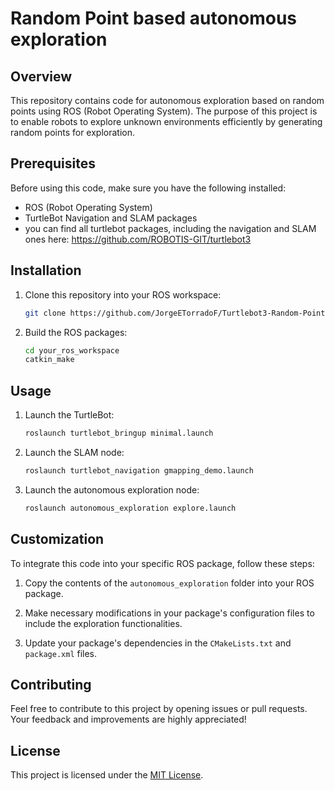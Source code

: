 # Random Point based autonomous exploration

## Overview

This repository contains code for autonomous exploration based on random points using ROS (Robot Operating System). The purpose of this project is to enable robots to explore unknown environments efficiently by generating random points for exploration.

## Prerequisites

Before using this code, make sure you have the following installed:

- ROS (Robot Operating System)
- TurtleBot Navigation and SLAM packages
- you can find all turtlebot packages, including the navigation and SLAM ones here: https://github.com/ROBOTIS-GIT/turtlebot3

## Installation

1. Clone this repository into your ROS workspace:

    ```bash
    git clone https://github.com/JorgeETorradoF/Turtlebot3-Random-Point-Based-Autonomous-Exploration.git
    ```

2. Build the ROS packages:

    ```bash
    cd your_ros_workspace
    catkin_make
    ```

## Usage

1. Launch the TurtleBot:

    ```bash
    roslaunch turtlebot_bringup minimal.launch
    ```

2. Launch the SLAM node:

    ```bash
    roslaunch turtlebot_navigation gmapping_demo.launch
    ```

3. Launch the autonomous exploration node:

    ```bash
    roslaunch autonomous_exploration explore.launch
    ```

## Customization

To integrate this code into your specific ROS package, follow these steps:

1. Copy the contents of the `autonomous_exploration` folder into your ROS package.

2. Make necessary modifications in your package's configuration files to include the exploration functionalities.

3. Update your package's dependencies in the `CMakeLists.txt` and `package.xml` files.

## Contributing

Feel free to contribute to this project by opening issues or pull requests. Your feedback and improvements are highly appreciated!

## License

This project is licensed under the [MIT License](LICENSE).
